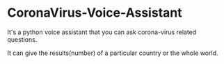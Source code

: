 # CoronaVirus-Voice-Assistant
It's a python voice assistant that you can ask corona-virus related questions.

It can give the results(number) of a particular country or the whole world.
